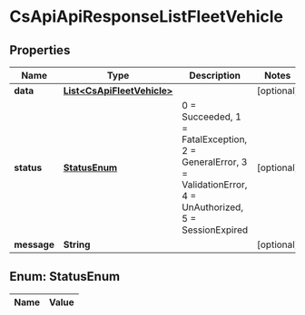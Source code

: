 
# CsApiApiResponseListFleetVehicle

## Properties
Name | Type | Description | Notes
------------ | ------------- | ------------- | -------------
**data** | [**List&lt;CsApiFleetVehicle&gt;**](CsApiFleetVehicle.md) |  |  [optional]
**status** | [**StatusEnum**](#StatusEnum) | 0 &#x3D; Succeeded, 1 &#x3D; FatalException, 2 &#x3D; GeneralError, 3 &#x3D; ValidationError, 4 &#x3D; UnAuthorized, 5 &#x3D; SessionExpired |  [optional]
**message** | **String** |  |  [optional]


<a name="StatusEnum"></a>
## Enum: StatusEnum
Name | Value
---- | -----



